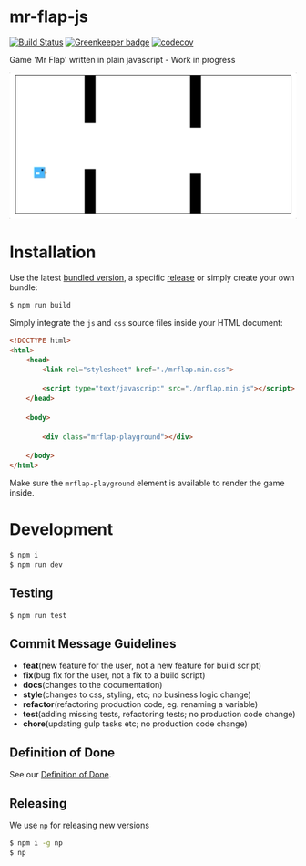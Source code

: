 # mr-flap-js

[![Build Status](https://travis-ci.org/pinussilvestrus/mr-flap-js.svg?branch=master)](https://travis-ci.org/pinussilvestrus/mr-flap-js)
[![Greenkeeper badge](https://badges.greenkeeper.io/pinussilvestrus/mr-flap-js.svg)](https://greenkeeper.io/)
[![codecov](https://codecov.io/gh/pinussilvestrus/mr-flap-js/branch/master/graph/badge.svg)](https://codecov.io/gh/pinussilvestrus/mr-flap-js)

Game 'Mr Flap' written in plain javascript - Work in progress

![Screencast gif](./resources/screen.gif)


# Installation

Use the latest [bundled version](./dist/), a specific [release](https://github.com/pinussilvestrus/mr-flap-js/releases) or simply create your own bundle:

```sh
$ npm run build
```

Simply integrate the `js` and `css` source files inside your HTML document:

```html
<!DOCTYPE html>
<html>
    <head>
        <link rel="stylesheet" href="./mrflap.min.css">

        <script type="text/javascript" src="./mrflap.min.js"></script>
    </head>

    <body>

        <div class="mrflap-playground"></div>

    </body>
</html>
```

Make sure the `mrflap-playground` element is available to render the game inside.


# Development
```sh
$ npm i
$ npm run dev
```

## Testing
```sh
$ npm run test
```

## Commit Message Guidelines

* **feat**(new feature for the user, not a new feature for build script)
* **fix**(bug fix for the user, not a fix to a build script)
* **docs**(changes to the documentation)
* **style**(changes to css, styling, etc; no business logic change)
* **refactor**(refactoring production code, eg. renaming a variable)
* **test**(adding missing tests, refactoring tests; no production code change)
* **chore**(updating gulp tasks etc; no production code change)

## Definition of Done

See our [Definition of Done](https://github.com/pinussilvestrus/mr-flap-js/blob/master/DEFINITION_OF_DONE.md).

## Releasing

We use [`np`](https://github.com/sindresorhus/np) for releasing new versions

```sh
$ npm i -g np
$ np
```
